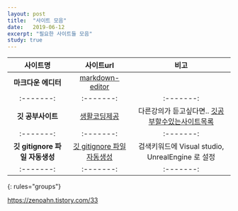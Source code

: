 ```yaml
---
layout: post
title:  "사이트 모음"
date:   2019-06-12
excerpt: "필요한 사이트들 모음"
study: true
---
```





| 사이트명 | 사이트url | 비고 |
|:-------:|:-------:|:-------:|
| **마크다운 에디터** | [markdown-editor](https://jbt.github.io/markdown-editor) |  |
|:-------:|:-------:|:-------:|
| **깃 공부사이트** | [생활코딩제공](https://opentutorials.org/course/1492/8035) | 다른강의가 듣고싶다면.. [깃공부할수있는사이트목록](https://sunnykwak.tistory.com/97) |
|:-------:|:-------:|:-------:|
| **깃 gitignore 파일 자동생성** | [깃 gitignore 파일 자동생성](https://www.gitignore.io) | 검색키워드에 Visual studio, UnrealEngine 로 설정 |
|:-------:|:-------:|:-------:|
{: rules="groups"}


https://zenoahn.tistory.com/33
